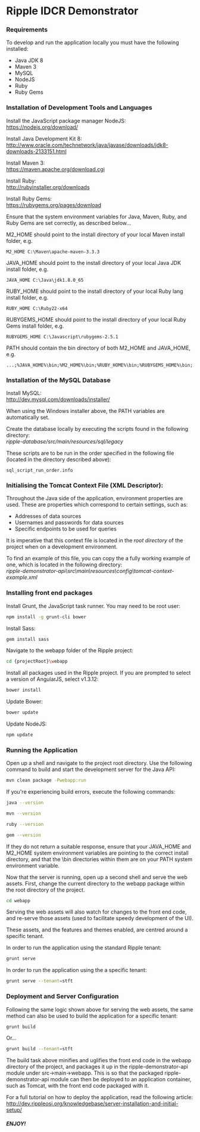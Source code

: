 Ripple IDCR Demonstrator
=========
  

### Requirements

To develop and run the application locally you must have the following installed:  
* Java JDK 8  
* Maven 3  
* MySQL  
* NodeJS  
* Ruby  
* Ruby Gems
  

### Installation of Development Tools and Languages

Install the JavaScript package manager NodeJS:  
https://nodejs.org/download/

Install Java Development Kit 8:  
http://www.oracle.com/technetwork/java/javase/downloads/jdk8-downloads-2133151.html

Install Maven 3:  
https://maven.apache.org/download.cgi

Install Ruby:  
http://rubyinstaller.org/downloads

Install Ruby Gems:  
https://rubygems.org/pages/download

Ensure that the system environment variables for Java, Maven, Ruby, and Ruby Gems are set correctly, as described below...

M2_HOME should point to the install directory of your local Maven install folder, e.g.  
```
M2_HOME C:\Maven\apache-maven-3.3.3
```

JAVA_HOME should point to the install directory of your local Java JDK install folder, e.g.  
```
JAVA_HOME C:\Java\jdk1.8.0_65
```

RUBY_HOME should point to the install directory of your local Ruby lang install folder, e.g.  
```
RUBY_HOME C:\Ruby22-x64
```

RUBYGEMS_HOME should point to the install directory of your local Ruby Gems install folder, e.g.  
```
RUBYGEMS_HOME C:\Javascript\rubygems-2.5.1
```

PATH should contain the bin directory of both M2_HOME and JAVA_HOME, e.g.  
```
...;%JAVA_HOME%\bin;%M2_HOME%\bin;%RUBY_HOME%\bin;%RUBYGEMS_HOME%\bin;...
```


### Installation of the MySQL Database

Install MySQL:  
http://dev.mysql.com/downloads/installer/

When using the Windows installer above, the PATH variables are automatically set.

Create the database locally by executing the scripts found in the following directory:  
*ripple-database/src/main/resources/sql/legacy*

These scripts are to be run in the order specified in the following file (located in the directory described above):  
```
sql_script_run_order.info
```


### Initialising the Tomcat Context File (XML Descriptor):

Throughout the Java side of the application, environment properties are used. These are properties which correspond to
certain settings, such as:  
* Addresses of data sources  
* Usernames and passwords for data sources  
* Specific endpoints to be used for queries  

It is imperative that this context file is located in the *root directory* of the project when on a development environment.

To find an example of this file, you can copy the a fully working example of one, which is located in the following
directory:  
*ripple-demonstrator-api\src\main\resources\config\tomcat-context-example.xml*
  

### Installing front end packages

Install Grunt, the JavaScript task runner. You may need to be root user:  
```sh
npm install -g grunt-cli bower
```

Install Sass:  
```sh
gem install sass
```

Navigate to the webapp folder of the Ripple project:  
```sh
cd {projectRoot}\webapp
```

Install all packages used in the Ripple project. If you are prompted to select a version of AngularJS, select v1.3.12:  
```sh
bower install
```

Update Bower:  
```sh
bower update
```

Update NodeJS:  
```sh
npm update
```
  

### Running the Application

Open up a shell and navigate to the project root directory. Use the following command to build and start the development
server for the Java API:  
```sh
mvn clean package -Pwebapp:run
```

If you're experiencing build errors, execute the following commands:   
```sh
java --version
```

```sh
mvn --version 
```

```sh
ruby --version
```

```sh
gem --version 
```

If they do not return a suitable response, ensure that your JAVA_HOME and M2_HOME system environment variables are pointing
to the correct install directory, and that the \bin directories within them are on your PATH system environment variable.

Now that the server is running, open up a second shell and serve the web assets. First, change the current directory to 
the webapp package within the root directory of the project.  
```sh
cd webapp
```

Serving the web assets will also watch for changes to the front end code, and re-serve those assets (used to facilitate 
speedy development of the UI).

These assets, and the features and themes enabled, are centred around a specific tenant. 

In order to run the application using the standard Ripple tenant:  
```sh
grunt serve
```

In order to run the application using the a specific tenant:  
```sh
grunt serve --tenant=stft
```
  

### Deployment and Server Configuration

Following the same logic shown above for serving the web assets, the same method can also be used to build the 
application for a specific tenant:  
```sh
grunt build
```

Or...  
```sh
grunt build --tenant=stft
```

The build task above minifies and uglifies the front end code in the webapp directory of the project, and packages it up 
in the ripple-demonstrator-api module under src->main->webapp. This is so that the packaged ripple-demonstrator-api 
module can then be deployed to an application container, such as Tomcat, with the front end code packaged with it.

For a full tutorial on how to deploy the application, read the following article:  
http://dev.rippleosi.org/knowledgebase/server-installation-and-initial-setup/
  
  

##### ENJOY!